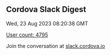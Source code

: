 ## Cordova Slack Digest
Wed, 23 Aug 2023 08:20:38 GMT

[User count: 4795](https://cordova.slack.com/)


Join the conversation at [slack.cordova.io](http://slack.cordova.io/)
